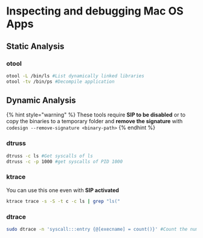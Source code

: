 # Inspecting and debugging Mac OS Apps

## Static Analysis

### otool

```bash
otool -L /bin/ls #List dynamically linked libraries
otool -tv /bin/ps #Decompile application
```

## Dynamic Analysis

{% hint style="warning" %}
These tools require **SIP to be disabled** or to copy the binaries to a temporary folder and **remove the signature** with `codesign --remove-signature <binary-path>`
{% endhint %}

### dtruss

```bash
dtruss -c ls #Get syscalls of ls
dtruss -c -p 1000 #get syscalls of PID 1000
```

### ktrace

You can use this one even with **SIP activated**

```bash
ktrace trace -s -S -t c -c ls | grep "ls("
```

### dtrace

```bash
sudo dtrace -n 'syscall:::entry {@[execname] = count()}' #Count the number of syscalls of each running process
```

